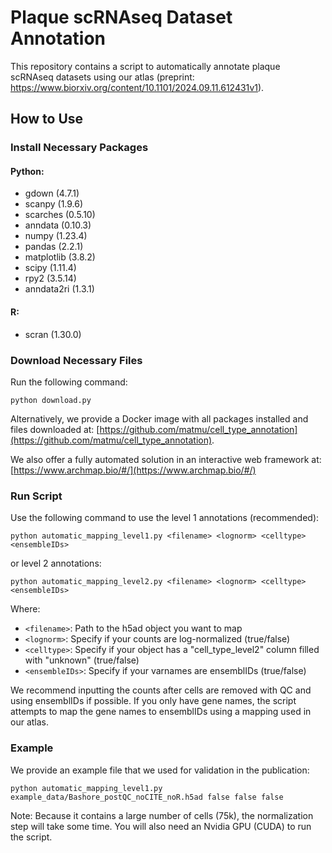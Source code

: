 # Plaque scRNAseq Dataset Annotation

This repository contains a script to automatically annotate plaque scRNAseq datasets using our atlas (preprint: https://www.biorxiv.org/content/10.1101/2024.09.11.612431v1).

## How to Use

### Install Necessary Packages

#### Python:
- gdown (4.7.1)
- scanpy (1.9.6)
- scarches (0.5.10)
- anndata (0.10.3)
- numpy (1.23.4)
- pandas (2.2.1)
- matplotlib (3.8.2)
- scipy (1.11.4)
- rpy2 (3.5.14)
- anndata2ri (1.3.1)

#### R:
- scran (1.30.0)

### Download Necessary Files

Run the following command:

```
python download.py
```

Alternatively, we provide a Docker image with all packages installed and files downloaded at: [https://github.com/matmu/cell_type_annotation](https://github.com/matmu/cell_type_annotation).

We also offer a fully automated solution in an interactive web framework at: [https://www.archmap.bio/#/](https://www.archmap.bio/#/)

### Run Script

Use the following command to use the level 1 annotations (recommended):

```
python automatic_mapping_level1.py <filename> <lognorm> <celltype> <ensembleIDs>
```

or level 2 annotations:

```
python automatic_mapping_level2.py <filename> <lognorm> <celltype> <ensembleIDs>
```

Where:
- `<filename>`: Path to the h5ad object you want to map
- `<lognorm>`: Specify if your counts are log-normalized (true/false)
- `<celltype>`: Specify if your object has a "cell_type_level2" column filled with "unknown" (true/false)
- `<ensembleIDs>`: Specify if your varnames are ensemblIDs (true/false)

We recommend inputting the counts after cells are removed with QC and using ensemblIDs if possible. If you only have gene names, the script attempts to map the gene names to ensemblIDs using a mapping used in our atlas.

### Example

We provide an example file that we used for validation in the publication:

```
python automatic_mapping_level1.py example_data/Bashore_postQC_noCITE_noR.h5ad false false false
```

Note: Because it contains a large number of cells (75k), the normalization step will take some time. You will also need an Nvidia GPU (CUDA) to run the script.
